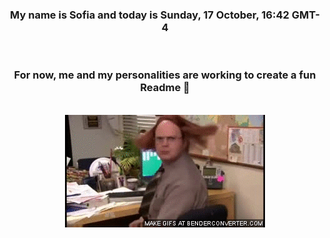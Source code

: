 


<div align="center">
<h3 >My name is Sofia and today is Sunday, 17 October, 16:42 GMT-4</h3><br>
<h3 >For now, me and my personalities are working to create a fun Readme 👋
</h3><br>
<img src='img/dwight.gif' alt='working...'/>
</div>
